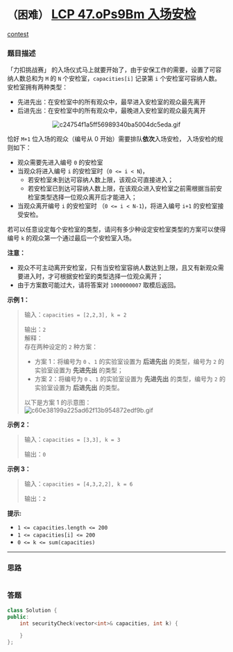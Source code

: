 # `（困难）` [LCP 47.oPs9Bm 入场安检](https://leetcode-cn.com/problems/oPs9Bm/)

[contest](https://leetcode-cn.com/contest/season/2021-fall/problems/oPs9Bm/)

### 题目描述
<p>「力扣挑战赛」 的入场仪式马上就要开始了，由于安保工作的需要，设置了可容纳人数总和为 <code>M</code> 的 <code>N</code> 个安检室，<code>capacities[i]</code> 记录第 <code>i</code> 个安检室可容纳人数。安检室拥有两种类型：</p>
<ul>
<li>先进先出：在安检室中的所有观众中，最早进入安检室的观众最先离开</li>
<li>后进先出：在安检室中的所有观众中，最晚进入安检室的观众最先离开</li>
</ul>
<p align="center"><img src="https://pic.leetcode-cn.com/1628843202-cdFPSt-c24754f1a5ff56989340ba5004dc5eda.gif" alt="c24754f1a5ff56989340ba5004dc5eda.gif" onerror="this.src='data:image/svg+xml,%3Csvg height=\'150\' viewBox=\'0 0 150 150\' width=\'150\' xmlns=\'http://www.w3.org/2000/svg\'%3E%3Cpath d=\'m2465 2286.42347-18.95363-18.92555-50.0112 43.79935-24.62708-24.5906-33.41155 24.5906-22.99654-17.22567v-73.0716c0-2.20914 1.79086-4 4-4h142c2.20914 0 4 1.79086 4 4zm-122-25.59081c5.52285 0 10-4.47052 10-9.98518 0-5.51467-4.47715-9.98519-10-9.98519s-10 4.47052-10 9.98519c0 5.51466 4.47715 9.98518 10 9.98518zm122 40.89296v61.27438c0 2.20914-1.79086 4-4 4h-142c-2.20914 0-4-1.79086-4-4v-53.62625l22.99654 17.22567 33.41155-24.5906 24.62708 24.5906 50.0112-43.79935z\' fill=\'%23eee\' fill-rule=\'evenodd\' transform=\'translate(-2315 -2217)\'/%3E%3C/svg%3E'; "></p>
<p>恰好 <code>M+1</code> 位入场的观众（编号从 0 开始）需要排队<strong>依次</strong>入场安检， 入场安检的规则如下：</p>
<ul>
<li>观众需要先进入编号 <code>0</code> 的安检室</li>
<li>当观众将进入编号 <code>i</code> 的安检室时（<code>0 &lt;= i &lt; N</code>)，
<ul>
<li>若安检室未到达可容纳人数上限，该观众可直接进入；</li>
<li>若安检室已到达可容纳人数上限，在该观众进入安检室之前需根据当前安检室类型选择一位观众离开后才能进入；</li>
</ul>
</li>
<li>当观众离开编号 <code>i</code> 的安检室时 （<code>0 &lt;= i &lt; N-1</code>)，将进入编号 <code>i+1</code> 的安检室接受安检。</li>
</ul>
<p>若可以任意设定每个安检室的类型，请问有多少种设定安检室类型的方案可以使得编号 <code>k</code> 的观众第一个通过最后一个安检室入场。</p>
<p><strong>注意：</strong></p>
<ul>
<li>观众不可主动离开安检室，只有当安检室容纳人数达到上限，且又有新观众需要进入时，才可根据安检室的类型选择一位观众离开；</li>
<li>由于方案数可能过大，请将答案对 <code>1000000007</code> 取模后返回。</li>
</ul>
<p><strong>示例 1：</strong></p>
<blockquote>
<p>输入：<code>capacities = [2,2,3], k = 2</code></p>
<p>输出：<code>2</code><br>
解释：<br>
存在两种设定的 <code>2</code> 种方案：</p>
<ul>
<li>方案 1：将编号为 <code>0</code> 、<code>1</code> 的实验室设置为 <strong>后进先出</strong> 的类型，编号为 <code>2</code> 的实验室设置为 <strong>先进先出</strong> 的类型；</li>
<li>方案 2：将编号为 <code>0</code> 、<code>1</code> 的实验室设置为 <strong>先进先出</strong> 的类型，编号为 <code>2</code> 的实验室设置为 <strong>后进先出</strong> 的类型。</li>
</ul>
<p>以下是方案 1 的示意图：<br>
<img src="https://pic.leetcode-cn.com/1628841618-bFKsnt-c60e38199a225ad62f13b954872edf9b.gif" alt="c60e38199a225ad62f13b954872edf9b.gif" onerror="this.src='data:image/svg+xml,%3Csvg height=\'150\' viewBox=\'0 0 150 150\' width=\'150\' xmlns=\'http://www.w3.org/2000/svg\'%3E%3Cpath d=\'m2465 2286.42347-18.95363-18.92555-50.0112 43.79935-24.62708-24.5906-33.41155 24.5906-22.99654-17.22567v-73.0716c0-2.20914 1.79086-4 4-4h142c2.20914 0 4 1.79086 4 4zm-122-25.59081c5.52285 0 10-4.47052 10-9.98518 0-5.51467-4.47715-9.98519-10-9.98519s-10 4.47052-10 9.98519c0 5.51466 4.47715 9.98518 10 9.98518zm122 40.89296v61.27438c0 2.20914-1.79086 4-4 4h-142c-2.20914 0-4-1.79086-4-4v-53.62625l22.99654 17.22567 33.41155-24.5906 24.62708 24.5906 50.0112-43.79935z\' fill=\'%23eee\' fill-rule=\'evenodd\' transform=\'translate(-2315 -2217)\'/%3E%3C/svg%3E'; "></p>
</blockquote>
<p><strong>示例 2：</strong></p>
<blockquote>
<p>输入：<code>capacities = [3,3], k = 3</code></p>
<p>输出：<code>0</code></p>
</blockquote>
<p><strong>示例 3：</strong></p>
<blockquote>
<p>输入：<code>capacities = [4,3,2,2], k = 6</code></p>
<p>输出：<code>2</code></p>
</blockquote>
<p><strong>提示:</strong></p>
<ul>
<li><code>1 &lt;= capacities.length &lt;= 200</code></li>
<li><code>1 &lt;= capacities[i] &lt;= 200</code></li>
<li><code>0 &lt;= k &lt;= sum(capacities)</code></li>
</ul>


---
### 思路
```
```



### 答题
``` C++
class Solution {
public:
    int securityCheck(vector<int>& capacities, int k) {

    }
};
```




